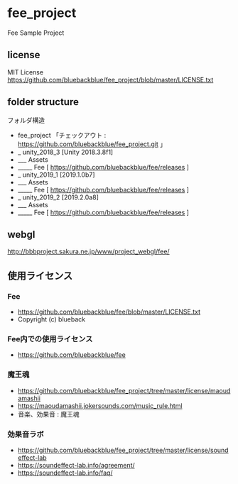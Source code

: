 # fee_project
Fee Sample Project

## license
MIT License
https://github.com/bluebackblue/fee_project/blob/master/LICENSE.txt

## folder structure
フォルダ構造
* fee_project 「チェックアウト : https://github.com/bluebackblue/fee_project.git 」
* _ unity_2018_3 [Unity 2018.3.8f1]
* ___ Assets
* _____ Fee [ https://github.com/bluebackblue/fee/releases ]
* _ unity_2019_1 [2019.1.0b7]
* ___ Assets
* _____ Fee [ https://github.com/bluebackblue/fee/releases ]
* _ unity_2019_2 [2019.2.0a8]
* ___ Assets
* _____ Fee [ https://github.com/bluebackblue/fee/releases ]

## webgl
http://bbbproject.sakura.ne.jp/www/project_webgl/fee/

## 使用ライセンス

### Fee
* https://github.com/bluebackblue/fee/blob/master/LICENSE.txt
* Copyright (c) blueback

### Fee内での使用ライセンス
* https://github.com/bluebackblue/fee

### 魔王魂
* https://github.com/bluebackblue/fee_project/tree/master/license/maoudamashii
* https://maoudamashii.jokersounds.com/music_rule.html
* 音楽、効果音 : 魔王魂

### 効果音ラボ
* https://github.com/bluebackblue/fee_project/tree/master/license/soundeffect-lab
* https://soundeffect-lab.info/agreement/
* https://soundeffect-lab.info/faq/

